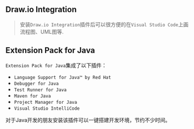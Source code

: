 ## Draw.io Integration

> 安装`Draw.io Integration`插件后可以很方便的在`Visual Studio Code`上画流程图、UML图等.

## Extension Pack for Java

`Extension Pack for Java`集成了以下插件：

* `Language Support for Java™ by Red Hat`
* `Debugger for Java`
* `Test Runner for Java`
* `Maven for Java`
* `Project Manager for Java`
* `Visual Studio IntelliCode`

对于Java开发的朋友安装该插件可以一键搭建开发环境，节约不少时间。
